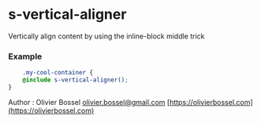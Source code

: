 # s-vertical-aligner

Vertically align content by using the inline-block middle trick


### Example
```scss
	.my-cool-container {
	@include s-vertical-aligner();
}
```
Author : Olivier Bossel [olivier.bossel@gmail.com](mailto:olivier.bossel@gmail.com) [https://olivierbossel.com](https://olivierbossel.com)